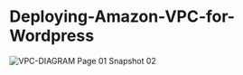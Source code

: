 # Deploying-Amazon-VPC-for-Wordpress

![VPC-DIAGRAM Page 01 Snapshot 02](https://user-images.githubusercontent.com/121056799/236655493-fbcf22f0-8c0d-48d8-8fb7-f123675354e1.png)
